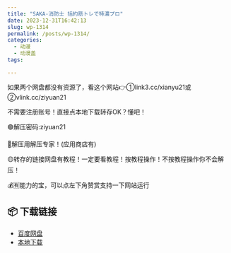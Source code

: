 ```yaml
---
title: "SAKA-消防士 括約筋トレで特濃プロ"
date: 2023-12-31T16:42:13
slug: wp-1314
permalink: /posts/wp-1314/
categories:
  - 动漫
  - 动漫盖
tags:

---
```


如果两个网盘都没有资源了，看这个网站👉①link3.cc/xianyu21或②vlink.cc/ziyuan21

不需要注册账号！直接点本地下载转存OK？懂吧！

🟢解压密码:ziyuan21

🔵解压用解压专家！(应用商店有)

🟡转存的链接网盘有教程！一定要看教程！按教程操作！不按教程操作你不会解压！

💰🈶能力的宝，可以点左下角赞赏支持一下网站运行

## 📦 下载链接
- [百度网盘](https://blziyuan21.com/pay-download/1314?key=cfd49d8ba0&down_id=0)
- [本地下载](https://blziyuan21.com/pay-download/1314?key=cfd49d8ba0&down_id=1)

